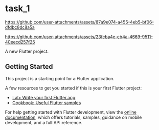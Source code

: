 # task_1








https://github.com/user-attachments/assets/87a9e074-a455-4eb5-bf06-dfdbc8dc8a5a


https://github.com/user-attachments/assets/23fcba4e-cb4a-4669-9511-40eecd257f25



A new Flutter project.

## Getting Started

This project is a starting point for a Flutter application.

A few resources to get you started if this is your first Flutter project:

- [Lab: Write your first Flutter app](https://docs.flutter.dev/get-started/codelab)
- [Cookbook: Useful Flutter samples](https://docs.flutter.dev/cookbook)

For help getting started with Flutter development, view the
[online documentation](https://docs.flutter.dev/), which offers tutorials,
samples, guidance on mobile development, and a full API reference.
